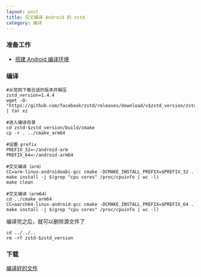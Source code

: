 ```yaml
---
layout: post
title: 交叉编译 Android 的 zstd
category: 编译
---
```


### 准备工作
- [搭建 Android 编译环境](/编译/2019/11/22/android-environment.html)

### 编译
```shell
#从官网下载合适的版本并解压
zstd_version=1.4.4
wget -O- "https://github.com/facebook/zstd/releases/download/v$zstd_version/zstd-$zstd_version.tar.gz" | tar xz

#进入编译目录
cd zstd-$zstd_version/build/cmake
cp -r . ../cmake_arm64

#设置 prefix
PREFIX_32=~/android-arm
PREFIX_64=~/android-arm64

#交叉编译（arm）
CC=arm-linux-androideabi-gcc cmake -DCMAKE_INSTALL_PREFIX=$PREFIX_32 .
make install -j $(grep "cpu cores" /proc/cpuinfo | wc -l)
make clean

#交叉编译（arm64）
cd ../cmake_arm64
CC=aarch64-linux-android-gcc cmake -DCMAKE_INSTALL_PREFIX=$PREFIX_64 .
make install -j $(grep "cpu cores" /proc/cpuinfo | wc -l)
```

编译完之后，就可以删除源文件了
```shell
cd ../../..
rm -rf zstd-$zstd_version
```

### 下载
[编译好的文件](/assets/android-zstd.tar.gz)
